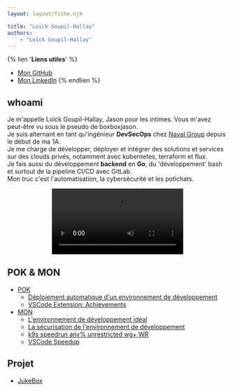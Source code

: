 ```yaml
---
layout: layout/fiche.njk

title: "Loïck Goupil-Hallay"
authors:
    - "Loïck Goupil-Hallay"
---
```


<head>
  <link rel="icon" href="https://github.com/BoxBoxJason/resume/blob/d07f37a66e2a583832533a10a9a4bf73b020be6f/src/assets/avatar.png?raw=true" type="image/x-icon">
</head>

{% lien '**Liens utiles**' %}
- [Mon GitHub](https://github.com/boxboxjason)
- [Mon LinkedIn](https://www.linkedin.com/in/lo%C3%AFck-goupil-hallay-710619245/)
{% endlien %}

## whoami

Je m'appelle Loïck Goupil-Hallay, Jason pour les intimes. Vous m'avez peut-être vu sous le pseudo de boxboxjason.\
Je suis alternant en tant qu'ingénieur **DevSecOps** chez [Naval Group](https://www.naval-group.com/) depuis le début de ma 1A.\
Je me charge de développer, déployer et intégrer des solutions et services sur des clouds privés, notamment avec kubernetes, terraform et flux.\
Je fais aussi du développement **backend** en **Go**, du 'développement' bash et surtout de la pipeline CI/CD avec GitLab.\
Mon truc c'est l'automatisation, la cybersécurité et les potichats.

<div style="margin: auto; width: fit-content">
  <video style="max-height: min(50vh, 300px)" controls autoplay loop>
    <source src="https://boxboxjason.github.io/do-it/vid/happy_cat.mp4" type="video/mp4">
    Your browser does not support the video tag.
  </video>
</div>

## POK & MON

- [POK](./pok)
    - [Déploiement automatique d'un environnement de développement](./pok/temps-1)
    - [VSCode Extension: Achievements](./pok/temps-2)
- [MON](./mon)
    - [L'environnement de développement idéal](./mon/temps-1.1)
    - [La sécurisation de l'environnement de développement](./mon/temps-1.2)
    - [k9s speedrun any% unrestricted wg+ WR](./mon/temps-2.1)
    - [VSCode Speedup](./mon/temps-2.2)

## Projet
- [JukeBox](../_projets/jukebox/)

